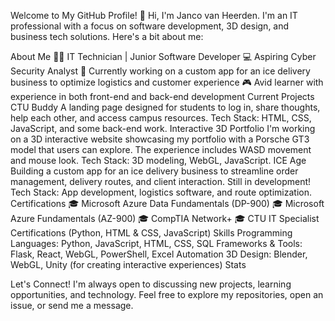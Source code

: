 Welcome to My GitHub Profile! 👋
Hi, I'm Janco van Heerden. I'm an IT professional with a focus on software development, 3D design, and business tech solutions. Here's a bit about me:

About Me
🧑‍💻 IT Technician | Junior Software Developer
💻 Aspiring Cyber Security Analyst 
🚚 Currently working on a custom app for an ice delivery business to optimize logistics and customer experience
🎮 Avid learner with experience in both front-end and back-end development
Current Projects
CTU Buddy
A landing page designed for students to log in, share thoughts, help each other, and access campus resources.
Tech Stack: HTML, CSS, JavaScript, and some back-end work.
Interactive 3D Portfolio
I'm working on a 3D interactive website showcasing my portfolio with a Porsche GT3 model that users can explore. The experience includes WASD movement and mouse look.
Tech Stack: 3D modeling, WebGL, JavaScript.
ICE Age
Building a custom app for an ice delivery business to streamline order management, delivery routes, and client interaction. Still in development!
Tech Stack: App development, logistics software, and route optimization.
Certifications
🎓 Microsoft Azure Data Fundamentals (DP-900)
🎓 Microsoft Azure Fundamentals (AZ-900)
🎓 CompTIA Network+
🎓 CTU IT Specialist Certifications (Python, HTML & CSS, JavaScript)
Skills
Programming Languages: Python, JavaScript, HTML, CSS, SQL
Frameworks & Tools: Flask, React, WebGL, PowerShell, Excel Automation
3D Design: Blender, WebGL, Unity (for creating interactive experiences)
Stats

Let's Connect!
I'm always open to discussing new projects, learning opportunities, and technology. Feel free to explore my repositories, open an issue, or send me a message.


